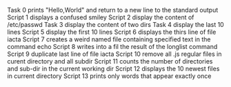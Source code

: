 Task 0 prints "Hello,World" and return to a new line to the standard output
Script 1 displays a confused smiley
Script 2 display the content of /etc/passwd
Task 3 display the content of two dirs 
Task 4 display the last 10 lines 
Script 5 display the first 10 lines
Script 6 displays the thirs line of file iacta
Script 7 creates a weird named file containing specified text in the command echo
Script 8 writes into a fil the result of the longlist command
Script 9 duplicate last line of file iacta
Script 10 remove all .js regular files in curent directory and all subdir
Script 11 counts the number of directories and sub-dir in the current working dir
Script 12 displays the 10 newest files in current directory
Script 13 prints only words that appear exactly once
